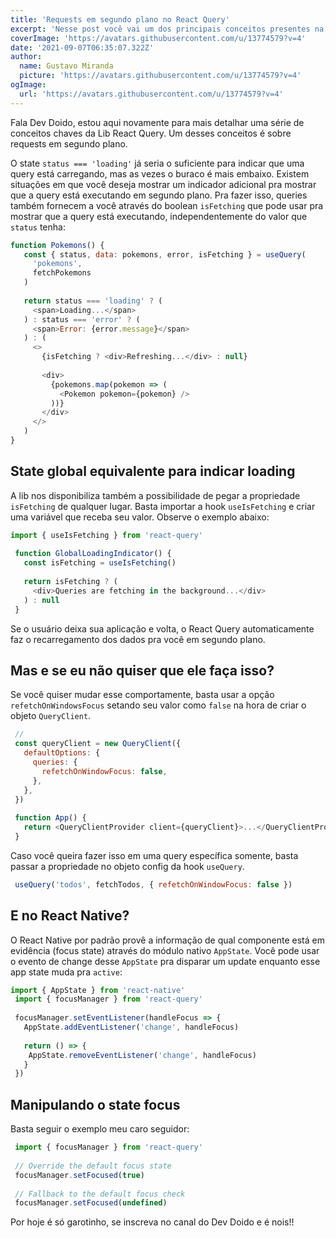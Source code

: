 ```yaml
---
title: 'Requests em segundo plano no React Query'
excerpt: 'Nesse post você vai um dos principais conceitos presentes na lib React Query.'
coverImage: 'https://avatars.githubusercontent.com/u/13774579?v=4'
date: '2021-09-07T06:35:07.322Z'
author:
  name: Gustavo Miranda
  picture: 'https://avatars.githubusercontent.com/u/13774579?v=4'
ogImage:
  url: 'https://avatars.githubusercontent.com/u/13774579?v=4'
---
```


Fala Dev Doido, estou aqui novamente para mais detalhar uma série de conceitos chaves da Lib React Query. Um desses conceitos é sobre requests em segundo plano.

O state `status === 'loading'` já seria o suficiente para indicar que uma query está carregando, mas as vezes o buraco é mais embaixo. Existem situações em que você deseja mostrar um indicador adicional pra mostrar que a query está executando em segundo plano. Pra fazer isso, queries também fornecem a você através do boolean ``isFetching`` que pode usar pra mostrar que a query está executando, independentemente do valor que ``status`` tenha:

```javascript
function Pokemons() {
   const { status, data: pokemons, error, isFetching } = useQuery(
     'pokemons',
     fetchPokemons
   )
 
   return status === 'loading' ? (
     <span>Loading...</span>
   ) : status === 'error' ? (
     <span>Error: {error.message}</span>
   ) : (
     <>
       {isFetching ? <div>Refreshing...</div> : null}
 
       <div>
         {pokemons.map(pokemon => (
           <Pokemon pokemon={pokemon} />
         ))}
       </div>
     </>
   )
}
```
## State global equivalente para indicar loading

A lib nos disponibiliza também a possibilidade de pegar a propriedade ``isFetching`` de qualquer lugar. Basta importar a hook ``useIsFetching`` e criar uma variável que receba seu valor. Observe o exemplo abaixo:

```javascript
import { useIsFetching } from 'react-query'
 
 function GlobalLoadingIndicator() {
   const isFetching = useIsFetching()
 
   return isFetching ? (
     <div>Queries are fetching in the background...</div>
   ) : null
 }
```
Se o usuário deixa sua aplicação e volta, o React Query automaticamente faz o recarregamento dos dados pra você em segundo plano.
## Mas e se eu não quiser que ele faça isso?

Se você quiser mudar esse comportamente, basta usar a opção ``refetchOnWindowsFocus`` setando seu valor como ``false`` na hora de criar o objeto ``QueryClient``.


```javascript
 //
 const queryClient = new QueryClient({
   defaultOptions: {
     queries: {
       refetchOnWindowFocus: false,
     },
   },
 })
 
 function App() {
   return <QueryClientProvider client={queryClient}>...</QueryClientProvider>
 }
```

Caso você queira fazer isso em uma query específica somente, basta passar a propriedade no objeto config da hook ``useQuery``.
```javascript
 useQuery('todos', fetchTodos, { refetchOnWindowFocus: false })
```

## E no React Native?
O React Native por padrão provê a informação de qual componente está em evidência (focus state) através do módulo nativo ``AppState``. Você pode usar o evento de change desse ``AppState`` pra disparar um update enquanto esse app state muda pra ``active``:

```javascript
import { AppState } from 'react-native'
 import { focusManager } from 'react-query'
 
 focusManager.setEventListener(handleFocus => {
   AppState.addEventListener('change', handleFocus)
 
   return () => {
    AppState.removeEventListener('change', handleFocus)
   }
 })
```
## Manipulando o state focus

Basta seguir o exemplo meu caro seguidor:

```javascript
 import { focusManager } from 'react-query'
 
 // Override the default focus state
 focusManager.setFocused(true)
 
 // Fallback to the default focus check
 focusManager.setFocused(undefined)
```

Por hoje é só garotinho, se inscreva no canal do Dev Doido e é nois!!